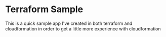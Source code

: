 # Terraform Sample
This is a quick sample app I've created in both terraform and cloudformation in order to get a little more experience with cloudformation